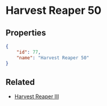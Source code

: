 # Harvest Reaper 50

<no description available>

## Properties

```json
{
    "id": 77,
    "name": "Harvest Reaper 50"
}
```

## Related

- [Harvest Reaper III](../items/4494-harvest-reaper-iii.md)

